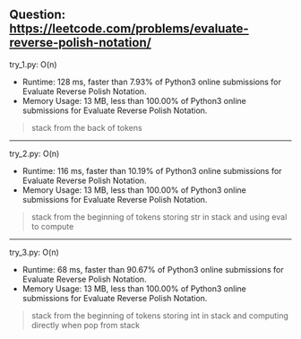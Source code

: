 Question: https://leetcode.com/problems/evaluate-reverse-polish-notation/
---

try_1.py: O(n)

* Runtime: 128 ms, faster than 7.93% of Python3 online submissions for Evaluate Reverse Polish Notation.
* Memory Usage: 13 MB, less than 100.00% of Python3 online submissions for Evaluate Reverse Polish Notation.

> stack from the back of tokens

---

try_2.py: O(n)

* Runtime: 116 ms, faster than 10.19% of Python3 online submissions for Evaluate Reverse Polish Notation.
* Memory Usage: 13 MB, less than 100.00% of Python3 online submissions for Evaluate Reverse Polish Notation.

> stack from the beginning of tokens
> storing str in stack and using eval to compute

---

try_3.py: O(n)

* Runtime: 68 ms, faster than 90.67% of Python3 online submissions for Evaluate Reverse Polish Notation.
* Memory Usage: 13 MB, less than 100.00% of Python3 online submissions for Evaluate Reverse Polish Notation.

> stack from the beginning of tokens
> storing int in stack and computing directly when pop from stack
